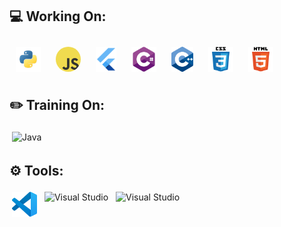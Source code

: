  ## 💻 **Working On:**
<p>
<img src="https://raw.githubusercontent.com/github/explore/80688e429a7d4ef2fca1e82350fe8e3517d3494d/topics/python/python.png" title="Python" height="40" style="vertical-align:top; margin:10px">

<img src="https://raw.githubusercontent.com/github/explore/80688e429a7d4ef2fca1e82350fe8e3517d3494d/topics/javascript/javascript.png" title="Javascript" height="40" style="vertical-align:top; margin:10px; border-radius: 100px;">
  
  
<img src="https://raw.githubusercontent.com/dnfield/flutter_svg/7d374d7107561cbd906d7c0ca26fef02cc01e7c8/example/assets/flutter_logo.svg" title="Flutter" height="40" style="vertical-align:top; margin:10px">
  
  <img src="https://raw.githubusercontent.com/reveri-r/icons/56b0a6919052cc08ffb899c91b3a1da6cca44773/c--4.svg" title="C#" height="40" style="vertical-align:top; margin:10px">
  
  <img src="https://raw.githubusercontent.com/reveri-r/icons/main/cpp.png" title="C++" height="40" style="vertical-align:top; margin:10px">
 
<img src="https://raw.githubusercontent.com/devicons/devicon/master/icons/css3/css3-original-wordmark.svg" title="CSS" height="40" style="vertical-align:top; margin:10px">
 
<img src="https://raw.githubusercontent.com/devicons/devicon/master/icons/html5/html5-original-wordmark.svg" title="HTML" height="40" style="vertical-align:top; margin:10px">


 
</p>

 ## ✏️ **Training On:**
<p>
  <img src="https://trendblog.net/wp-content/uploads/2022/02/Black-Java-Wallpaper-HD.png" title="Java" height="40" style="vertical-align:top; margin:4px">
  

</p>


## ⚙️ **Tools:**
<p>
  <img src="https://raw.githubusercontent.com/github/explore/80688e429a7d4ef2fca1e82350fe8e3517d3494d/topics/visual-studio-code/visual-studio-code.png" title="VS Code" height="40" style="vertical-align:top; margin:4px">
  
   <img src="https://user-images.githubusercontent.com/12221569/57069689-638d6700-6ce6-11e9-8898-59186ef0513e.PNG" title="Visual Studio" height="40" style="vertical-align:top; margin:4px">
 
 <img src="https://assets.website-files.com/5f6bc60e665f54545a1e52a5/613f691a75c36d203344223d_open-graph.png" title="Visual Studio" height="40" style="vertical-align:top; margin:4px">
</p>



